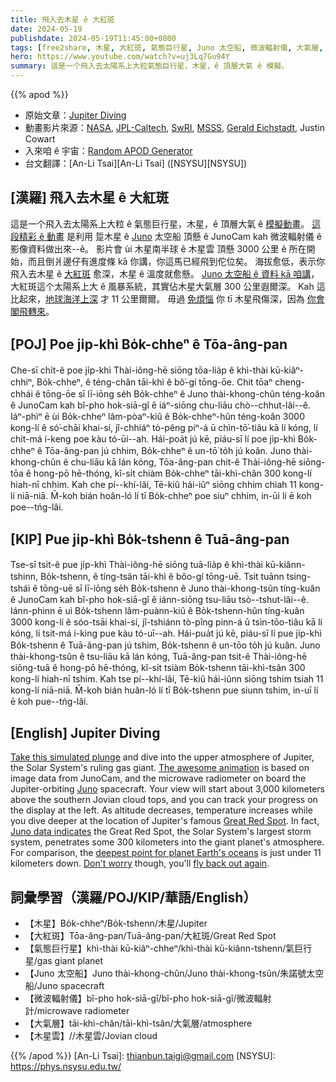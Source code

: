 ```yaml
---
title: 飛入去木星 ê 大紅斑
date: 2024-05-19
publishdate: 2024-05-19T11:45:00+0800
tags: [free2share, 木星, 大紅斑, 氣態巨行星, Juno 太空船, 微波輻射儀, 大氣層, 木星雲]
hero: https://www.youtube.com/watch?v=uj3Lq7Gu94Y
summary: 這是一个飛入去太陽系上大粒氣態巨行星，木星，ê 頂層大氣 ê 模擬。
---
```


{{% apod %}}

- 原始文章：[Jupiter Diving](https://apod.nasa.gov/apod/ap240519.html)
- 動畫影片來源：[NASA](https://www.nasa.gov/), [JPL-Caltech](https://www.jpl.nasa.gov/), [SwRI](https://www.swri.org/), [MSSS](https://www.msss.com/), [Gerald Eichstadt](https://www.planetary.org/profiles/gerald-eichstdt), Justin Cowart
- 入來咱 ê 宇宙：[Random APOD Generator](https://apod.nasa.gov/apod/random_apod.html)
- 台文翻譯：[An-Li Tsai][An-Li Tsai] ([NSYSU][NSYSU])

## [漢羅] 飛入去木星 ê 大紅斑
這是一个飛入去太陽系上大粒 ê 氣態巨行星，木星，ê 頂層大氣 ê [模擬動畫][Take this simulated plunge]。
[這段精彩 ê 動畫][The awesome animation] 是利用 踅木星 ê [Juno][Juno] 太空船 頂懸 ê JunoCam kah 微波輻射儀 ê 影像資料做出來--ê。
影片會 ùi 木星南半球 ê 木星雲 頂懸 3000 公里 ê 所在開始，而且倒爿邊仔有進度條 kā 你講，你這馬已經飛到佗位矣。
海拔愈低，表示你飛入去木星 ê [大紅斑][Great Red Spot] 愈深，木星 ê 溫度就愈懸。
[Juno 太空船 ê 資料 kā 咱講][Juno data indicates]，大紅斑這个太陽系上大 ê 風暴系統，其實佔木星大氣層 300 公里遐爾深。
Kah 這比起來，[地球海洋上深][deepest point for planet Earth's oceans] 才 11 公里爾爾。
毋過 [免煩惱][Don't worry] 你 tī 木星飛傷深，因為 [你會閣飛轉來][fly back out again]。

## [POJ] Poe ji̍p-khì Bo̍k-chheⁿ ê Tōa-âng-pan
Che-sī chi̍t-ê poe ji̍p-khì Thài-iông-hē siōng tōa-lia̍p ê khì-thài kū-kiâⁿ-chhiⁿ, Bo̍k-chheⁿ, ê téng-chân tāi-khì ê bô͘-gí tōng-ōe.
Chit tōaⁿ cheng-chhái ê tōng-ōe sī lī-iōng se̍h Bo̍k-chheⁿ ê Juno thài-khong-chûn téng-koân ê JunoCam kah bî-pho hok-siā-gî ê iáⁿ-siōng chu-liāu chò--chhut-lâi--ê.
Iáⁿ-phìⁿ ē ùi Bo̍k-chheⁿ lâm-pòaⁿ-kiû ê Bo̍k-chheⁿ-hûn téng-koân 3000 kong-lí ê só͘-chāi khai-sí, jî-chhiáⁿ tò-pêng piⁿ-á ū chìn-tō͘-tiâu kā lí kóng, lí chit-má í-keng poe kàu tó-ūi--ah.
Hái-poa̍t jú kē, piáu-sī lí poe ji̍p-khì Bo̍k-chheⁿ ê Tōa-âng-pan jú chhim, Bo̍k-chheⁿ ê un-tō͘ to̍h jú koân.
Juno thài-khong-chûn ê chu-liāu kā lán kóng, Tōa-âng-pan chit-ê Thài-iông-hē siōng-tōa ê hong-pō hē-thóng, kî-si̍t chiàm Bo̍k-chheⁿ tāi-khì-chân 300 kong-lí hiah-nī chhim.
Kah che pí--khí-lâi, Tē-kiû hái-iûⁿ siōng chhim chiah 11 kong-lí niā-niā.
M̄-koh bián hoân-ló lí tī Bo̍k-chheⁿ poe siuⁿ chhim, in-ūi lí ē koh poe--tńg-lâi.

## [KIP] Pue ji̍p-khì Bo̍k-tshenn ê Tuā-âng-pan
Tse-sī tsi̍t-ê pue ji̍p-khì Thài-iông-hē siōng tuā-lia̍p ê khì-thài kū-kiânn-tshinn, Bo̍k-tshenn, ê tíng-tsân tāi-khì ê bôo-gí tōng-uē.
Tsit tuānn tsing-tshái ê tōng-uē sī lī-iōng se̍h Bo̍k-tshenn ê Juno thài-khong-tsûn tíng-kuân ê JunoCam kah bî-pho hok-siā-gî ê iánn-siōng tsu-liāu tsò--tshut-lâi--ê.
Iánn-phìnn ē uì Bo̍k-tshenn lâm-puànn-kiû ê Bo̍k-tshenn-hûn tíng-kuân 3000 kong-lí ê sóo-tsāi khai-sí, jî-tshiánn tò-pîng pinn-á ū tsìn-tōo-tiâu kā lí kóng, lí tsit-má í-king pue kàu tó-uī--ah.
Hái-pua̍t jú kē, piáu-sī lí pue ji̍p-khì Bo̍k-tshenn ê Tuā-âng-pan jú tshim, Bo̍k-tshenn ê un-tōo to̍h jú kuân.
Juno thài-khong-tsûn ê tsu-liāu kā lán kóng, Tuā-âng-pan tsit-ê Thài-iông-hē siōng-tuā ê hong-pō hē-thóng, kî-si̍t tsiàm Bo̍k-tshenn tāi-khì-tsân 300 kong-lí hiah-nī tshim.
Kah tse pí--khí-lâi, Tē-kiû hái-iûnn siōng tshim tsiah 11 kong-lí niā-niā.
M̄-koh bián huân-ló lí tī Bo̍k-tshenn pue siunn tshim, in-uī lí ē koh pue--tńg-lâi.

## [English] Jupiter Diving
[Take this simulated plunge][Take this simulated plunge] and dive into the upper atmosphere of Jupiter, the Solar System's ruling gas giant.
[The awesome animation][The awesome animation] is based on image data from JunoCam, and the microwave radiometer on board the Jupiter-orbiting [Juno][Juno] spacecraft.
Your view will start about 3,000 kilometers above the southern Jovian cloud tops, and you can track your progress on the display at the left.
As altitude decreases, temperature increases while you dive deeper at the location of Jupiter's famous [Great Red Spot][Great Red Spot].
In fact, [Juno data indicates][Juno data indicates] the Great Red Spot, the Solar System's largest storm system, penetrates some 300 kilometers into the giant planet's atmosphere.
For comparison, the [deepest point for planet Earth's oceans][deepest point for planet Earth's oceans] is just under 11 kilometers down.
[Don't worry][Don't worry] though, you'll [fly back out again][fly back out again].

## 詞彙學習（漢羅/POJ/KIP/華語/English）
- 【木星】Bo̍k-chheⁿ/Bo̍k-tshenn/木星/Jupiter
- 【大紅斑】Tōa-âng-pan/Tuā-âng-pan/大紅斑/Great Red Spot
- 【氣態巨行星】khì-thài kū-kiâⁿ-chheⁿ/khì-thài kū-kiânn-tshenn/氣巨行星/gas giant planet
- 【Juno 太空船】Juno thài-khong-chûn/Juno thài-khong-tsûn/朱諾號太空船/Juno spacecraft
- 【微波輻射儀】bî-pho hok-siā-gî/bî-pho hok-siā-gî/微波輻射計/microwave radiometer
- 【大氣層】tāi-khì-chân/tāi-khì-tsân/大氣層/atmosphere
- 【木星雲】//木星雲/Jovian cloud

{{% /apod %}}
[An-Li Tsai]: thianbun.taigi@gmail.com
[NSYSU]: https://phys.nsysu.edu.tw/

[copyright]: https://apod.nasa.gov/apod/fap/lib/about_apod.html#srapply
[License3]: https://creativecommons.org/licenses/by/3.0/
[License2]:https://creativecommons.org/licenses/by-nc-nd/2.0/

[Take this simulated plunge]:https://www.jpl.nasa.gov/images/pia22176-the-great-red-spot-plunge-animation
[The awesome animation]:https://photojournal.jpl.nasa.gov/catalog/PIA22176
[Juno]:https://science.nasa.gov/mission/juno/
[Great Red Spot]:https://apod.nasa.gov/apod/ap140518.html
[Juno data indicates]:https://photojournal.jpl.nasa.gov/catalog/PIA22177
[deepest point for planet Earth's oceans]:https://oceanservice.noaa.gov/facts/oceandepth.html
[Don't worry]:https://i.pinimg.com/originals/29/b6/46/29b646bac35adcf4c4061c571fa352b9.jpg
[fly back out again]:https://www.nasa.gov/mission_pages/juno/main/index.html
